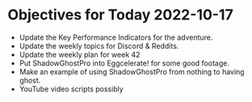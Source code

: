 # Objectives for Today 2022-10-17

- Update the Key Performance Indicators for the adventure.
- Update the weekly topics for Discord & Reddits.
- Update the weekly plan for week 42
- Put ShadowGhostPro into Eggcelerate! for some good footage.
- Make an example of using ShadowGhostPro from nothing to having ghost.
- YouTube video scripts possibly
